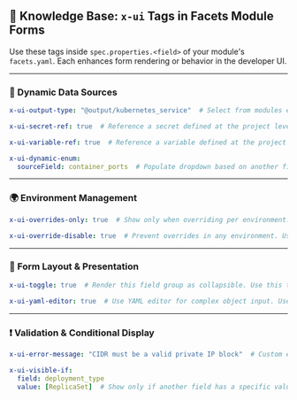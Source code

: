 ## 📘 Knowledge Base: `x-ui` Tags in Facets Module Forms

Use these tags inside `spec.properties.<field>` of your module's `facets.yaml`. Each enhances form rendering or behavior in the developer UI.

---

### 🔄 Dynamic Data Sources

```yaml
x-ui-output-type: "@output/kubernetes_service"  # Select from modules exporting this output type. Use this when the field can be derived from another module reference
```

```yaml
x-ui-secret-ref: true  # Reference a secret defined at the project level. Use this when a field has to be secret
```

```yaml
x-ui-variable-ref: true  # Reference a variable defined at the project level. Use this when same value can be referenced by other modules.
```

```yaml
x-ui-dynamic-enum:
  sourceField: container_ports  # Populate dropdown based on another field's value
```

---

### 🌍 Environment Management

```yaml
x-ui-overrides-only: true  # Show only when overriding per environment. Use this when the variable cannot have a sensible defualt for all environments. like CIDR
```

```yaml
x-ui-override-disable: true  # Prevent overrides in any environment. Use this when it does not make sense for value to be changed per env. e.g. service port
```

---

### 🧩 Form Layout & Presentation

```yaml
x-ui-toggle: true  # Render this field group as collapsible. Use this to keep the advanced or any other block collapsed by default.
```

```yaml
x-ui-yaml-editor: true  # Use YAML editor for complex object input. Use this when you want to surface a yaml editor
```

---

### ❗ Validation & Conditional Display

```yaml
x-ui-error-message: "CIDR must be a valid private IP block"  # Custom error for validation failure
```

```yaml
x-ui-visible-if:
  field: deployment_type
  value: [ReplicaSet]  # Show only if another field has a specific value(s)
```